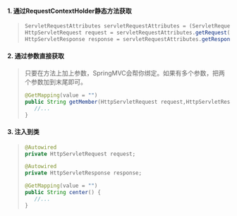 #### 1. 通过RequestContextHolder静态方法获取

>```java
>ServletRequestAttributes servletRequestAttributes = (ServletRequestAttributes)RequestContextHolder.getRequestAttributes();
>HttpServletRequest request = servletRequestAttributes.getRequest();
>HttpServletResponse response = servletRequestAttributes.getResponse();
>```

#### 2. 通过参数直接获取

>只要在方法上加上参数，SpringMVC会帮你绑定。如果有多个参数，把两个参数加到末尾即可。
>
>```java
>@GetMapping(value = "")
>public String getMember(HttpServletRequest request,HttpServletResponse response) {
>    //...
>}
>```

#### 3. 注入到类

>```java
>@Autowired
>private HttpServletRequest request;
>
>@Autowired
>private HttpServletResponse response;
>
>@GetMapping(value = "")
>public String center() {
>    //...
>}
>```
